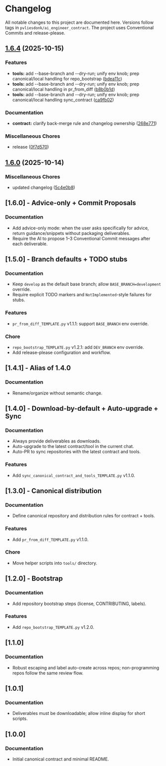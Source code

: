 # Changelog

All notable changes to this project are documented here. Versions follow tags in `pvliesdonk/ai_engineer_contract`.
The project uses Conventional Commits and release-please.



## [1.6.4](https://github.com/pvliesdonk/ai_engineer_contract/compare/ai_engineer_contract-v1.6.0...ai_engineer_contract-v1.6.4) (2025-10-15)


### Features

* **tools:** add --base-branch and --dry-run; unify env knob; prep canonical/local handling for repo_bootstrap ([bdea11c](https://github.com/pvliesdonk/ai_engineer_contract/commit/bdea11cea55d288a82a15ce3c191902a0d90b340))
* **tools:** add --base-branch and --dry-run; unify env knob; prep canonical/local handling in pr_from_diff ([b8b0b1d](https://github.com/pvliesdonk/ai_engineer_contract/commit/b8b0b1decf93b9c0651b97c42939e8dd17e8b0a5))
* **tools:** add --base-branch and --dry-run; unify env knob; prep canonical/local handling sync_contract ([ca9fb02](https://github.com/pvliesdonk/ai_engineer_contract/commit/ca9fb02dc6990de6431a46d757a80971956cd5f4))


### Documentation

* **contract:** clarify back-merge rule and changelog ownership ([268e771](https://github.com/pvliesdonk/ai_engineer_contract/commit/268e7710a1f6b38fa91b61688cc4d7ebff069515))


### Miscellaneous Chores

* release ([0f7d570](https://github.com/pvliesdonk/ai_engineer_contract/commit/0f7d5703b4ff7f220fb0c379d077f36a8eaf9d97))

## [1.6.0](https://github.com/pvliesdonk/ai_engineer_contract/compare/ai_engineer_contract-v1.5.0...ai_engineer_contract-v1.6.0) (2025-10-14)


### Miscellaneous Chores

* updated changelog ([5c4e0b8](https://github.com/pvliesdonk/ai_engineer_contract/commit/5c4e0b89a2e29175045e615317d11b08681250b7))

## [1.6.0] - Advice-only + Commit Proposals
### Documentation
- Add advice-only mode: when the user asks specifically for advice, return guidance/snippets without packaging deliverables.
- Require the AI to propose 1–3 Conventional Commit messages after each deliverable.

## [1.5.0] - Branch defaults + TODO stubs
### Documentation
- Keep `develop` as the default base branch; allow `BASE_BRANCH=development` override.
- Require explicit TODO markers and `NotImplemented`-style failures for stubs.
### Features
- `pr_from_diff_TEMPLATE.py` v1.1.1: support `BASE_BRANCH` env override.
### Chore
- `repo_bootstrap_TEMPLATE.py` v1.2.1: add `DEV_BRANCH` env override.
- Add release-please configuration and workflow.

## [1.4.1] - Alias of 1.4.0
### Documentation
- Rename/organize without semantic change.

## [1.4.0] - Download-by-default + Auto-upgrade + Sync
### Documentation
- Always provide deliverables as downloads.
- Auto-upgrade to the latest contract/tool in the current chat.
- Auto-PR to sync repositories with the latest contract and tools.
### Features
- Add `sync_canonical_contract_and_tools_TEMPLATE.py` v1.1.0.

## [1.3.0] - Canonical distribution
### Documentation
- Define canonical repository and distribution rules for contract + tools.
### Features
- Add `pr_from_diff_TEMPLATE.py` v1.1.0.
### Chore
- Move helper scripts into `tools/` directory.

## [1.2.0] - Bootstrap
### Documentation
- Add repository bootstrap steps (license, CONTRIBUTING, labels).
### Features
- Add `repo_bootstrap_TEMPLATE.py` v1.2.0.

## [1.1.0]
### Documentation
- Robust escaping and label auto-create across repos; non-programming repos follow the same review flow.

## [1.0.1]
### Documentation
- Deliverables must be downloadable; allow inline display for short scripts.

## [1.0.0]
### Documentation
- Initial canonical contract and minimal README.

